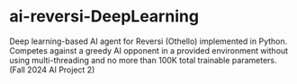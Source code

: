 # ai-reversi-DeepLearning
Deep learning-based AI agent for Reversi (Othello) implemented in Python. Competes against a greedy AI opponent in a provided environment without using multi-threading and no more than 100K total trainable parameters. (Fall 2024 AI Project 2)
